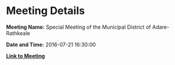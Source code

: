 # Meeting Details

**Meeting Name:** Special Meeting of the Municipal District of Adare-Rathkeale

**Date and Time:** 2016-07-21 16:30:00

**[Link to Meeting](https://www.limerick.ie/council/whats-on/special-meeting-municipal-district-adare-rathkeale-5)**
